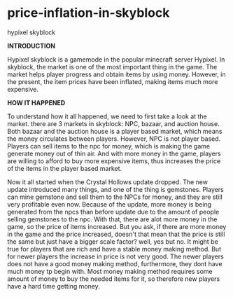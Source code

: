 # price-inflation-in-skyblock
hypixel skyblock

**INTRODUCTION**
 
 Hypixel skyblock is a gamemode in the popular minecraft server Hypixel. In skyblock, the market is one of the most important thing in the game. The market helps player progress and obtain items by using money. However, in the present, the item prices have been inflated, making items much more expensive.
 
 **HOW IT HAPPENED**

To understand how it all happened, we need to first take a look at the market. there are 3 markets in skyblock: NPC, bazaar, and auction house. Both bazaar and the auction house is a player based market, which means the money circulates between players. However, NPC is not player based. Players can sell items to the npc for money, which is making the game generate money out of thin air. And with more money in the game, players are willing to afford to buy more expensive items, thus increases the price of the items in the player based market.  

 Now it all started when the Crystal Hollows update dropped. The new update introduced many things, and one of the thing is gemstones. Players can mine gemstone and sell them to the NPCs for money, and they are still very profitable even now. Because of the update, more money is being generated from the npcs than before update due to the amount of people selling gemstones to the npc. With that, there are alot more money in the game, so the price of items increased. But you ask, if there are more money in the game and the price increased, doesn't that mean that the price is still the same but just have a bigger scale factor? well, yes but no. It might be true for players that are rich and have a stable money making method. But for newer players the increase in price is not very good. The newer players does not have a good money making method, furthermore, they dont have much money tp begin with. Most money making method requires some amount of money to buy the needed items for it, so therefore new players have a hard time getting money.
 







